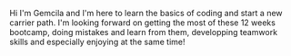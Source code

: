 Hi I'm Gemcila and I'm here to learn the basics of coding and start a new carrier path.
I'm looking forward on getting the most of these 12 weeks bootcamp, doing mistakes and learn from them, developping teamwork skills and especially enjoying at the same time!